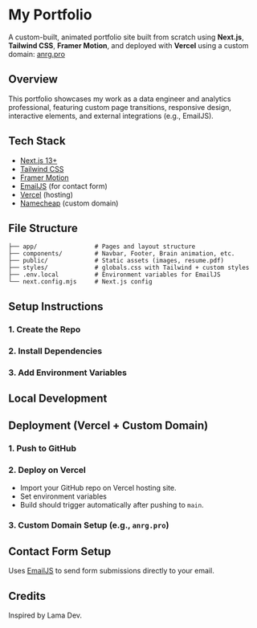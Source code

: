 
# My Portfolio

A custom-built, animated portfolio site built from scratch using **Next.js**, **Tailwind CSS**, **Framer Motion**, and deployed with **Vercel** using a custom domain: [anrg.pro](https://www.anrg.pro)

## Overview

This portfolio showcases my work as a data engineer and analytics professional, featuring custom page transitions, responsive design, interactive elements, and external integrations (e.g., EmailJS).

## Tech Stack

- [Next.js 13+](https://nextjs.org/)
- [Tailwind CSS](https://tailwindcss.com/)
- [Framer Motion](https://www.framer.com/motion/)
- [EmailJS](https://www.emailjs.com/) (for contact form)
- [Vercel](https://vercel.com/) (hosting)
- [Namecheap](https://www.namecheap.com/) (custom domain)

## File Structure

```
├── app/                # Pages and layout structure
├── components/         # Navbar, Footer, Brain animation, etc.
├── public/             # Static assets (images, resume.pdf)
├── styles/             # globals.css with Tailwind + custom styles
├── .env.local          # Environment variables for EmailJS
└── next.config.mjs     # Next.js config
```

## Setup Instructions

### 1. Create the Repo

### 2. Install Dependencies

### 3. Add Environment Variables

## Local Development

## Deployment (Vercel + Custom Domain)

### 1. Push to GitHub

### 2. Deploy on Vercel

- Import your GitHub repo on Vercel hosting site.
- Set environment variables
- Build should trigger automatically after pushing to `main`.

### 3. Custom Domain Setup (e.g., `anrg.pro`)

## Contact Form Setup

Uses [EmailJS](https://emailjs.com) to send form submissions directly to your email.


## Credits

Inspired by Lama Dev.
